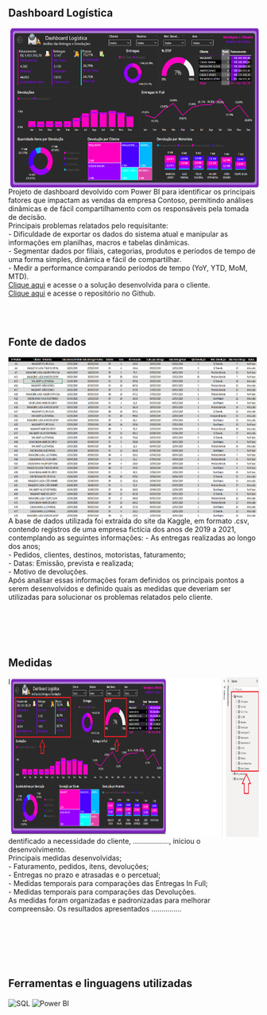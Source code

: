 ## Dashboard Logística
<img align="right" width="500" height="320" src="https://github.com/KarolayneJOliveira/Portfolio_Logistica/blob/main/Design/Dashboard%20logistica.png?raw=true">
Projeto de dashboard devolvido com Power BI para identificar os principais fatores que impactam as vendas da empresa Contoso, permitindo análises dinâmicas e de fácil compartilhamento com os responsáveis pela tomada de decisão.<br>
Principais problemas relatados pelo requisitante:<br>
- Dificuldade de exportar os dados do sistema atual e manipular as informações em planilhas, macros e tabelas dinâmicas.<br>
- Segmentar dados  por filiais, categorias, produtos e períodos de tempo de uma forma simples, dinâmica e fácil de compartilhar.<br>
- Medir a performance comparando períodos de tempo (YoY, YTD, MoM, MTD).
<br>
<a href="https://app.powerbi.com/view?r=eyJrIjoiMWJiY2QzMmYtNjdkOS00ODg3LTgzM2MtMTlkZWJjZWVmM2EzIiwidCI6IjQxNGU0N2Q2LTVhNGUtNDkzZS05OWJkLTUzMTYwZjJhYWY2ZiJ9" target="_blank">Clique aqui</a> e acesse o a solução desenvolvida para o cliente.
<br>
<a href="https://github.com/KarolayneJOliveira/Portfolio_Logistica" target="_blank">Clique aqui</a> e acesse o repositório no Github.

<br><br>

## Fonte de dados 
<img align="left" width="500" height="320" src="https://github.com/KarolayneJOliveira/Portfolio_Logistica/blob/main/Design/Base%20de%20dados%20Excel.png?raw=true">
A base de dados utilizada foi extraída do site da Kaggle, em formato .csv, contendo registros de uma empresa fictícia dos anos de 2019 a 2021, contemplando as seguintes informações:
- As entregas realizadas ao longo dos anos;<br>
- Pedidos, clientes, destinos, motoristas, faturamento;<br>
- Datas: Emissão, prevista e realizada;<br>
- Motivo de devoluções.<br>
Após analisar essas informações foram definidos os principais pontos a serem desenvolvidos e definido quais as medidas que deveriam ser utilizadas para solucionar os problemas relatados pelo cliente. 

<br><br><br><br>

## Medidas
<img align="right" width="500" height="320" src="https://github.com/KarolayneJOliveira/Portfolio_Logistica/blob/main/Design/Medidas.png?raw=true">
Identificado a necessidade do cliente, .................., iniciou o desenvolvimento.<br>
Principais medidas desenvolvidas;<br>
 - Faturamento, pedidos, ítens, devoluções;<br>
 - Entregas no prazo e atrasadas e o percetual;<br>
 - Medidas temporais para comparações das Entregas In Full;<br>
 - Medidas temporais para comparações das Devoluções.<br>
As medidas foram organizadas e padronizadas para melhorar compreensão. Os resultados apresentados ...............


<br><br><br><br><br>

## Ferramentas e linguagens utilizadas
<div style="display: inline_block">
    <img align="center" alt="SQL" height="40" width="40" src="https://github.com/KarolayneJOliveira/Portfolio/blob/main/linguagens/sql.png?raw=true">
    <img align="center" alt="Power BI" height="40" width="40" src="https://github.com/KarolayneJOliveira/Portfolio/blob/main/linguagens/power%20bi.png?raw=true">
